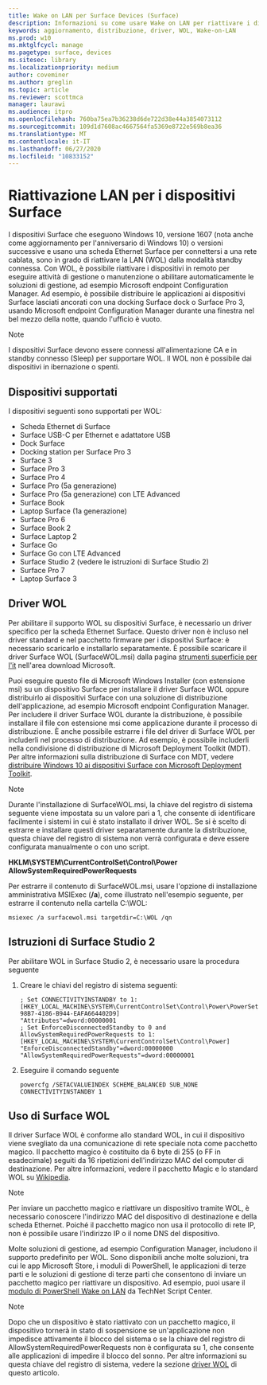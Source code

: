 ```yaml
---
title: Wake on LAN per Surface Devices (Surface)
description: Informazioni su come usare Wake on LAN per riattivare i dispositivi in remoto per eseguire attività di gestione o manutenzione oppure per abilitare automaticamente le soluzioni di gestione, anche se i dispositivi sono spenti.
keywords: aggiornamento, distribuzione, driver, WOL, Wake-on-LAN
ms.prod: w10
ms.mktglfcycl: manage
ms.pagetype: surface, devices
ms.sitesec: library
ms.localizationpriority: medium
author: coveminer
ms.author: greglin
ms.topic: article
ms.reviewer: scottmca
manager: laurawi
ms.audience: itpro
ms.openlocfilehash: 760ba75ea7b36238d6de722d38e44a3854073112
ms.sourcegitcommit: 109d1d7608ac4667564fa5369e8722e569b8ea36
ms.translationtype: MT
ms.contentlocale: it-IT
ms.lasthandoff: 06/27/2020
ms.locfileid: "10833152"
---
```

# Riattivazione LAN per i dispositivi Surface

I dispositivi Surface che eseguono Windows 10, versione 1607 (nota anche come aggiornamento per l'anniversario di Windows 10) o versioni successive e usano una scheda Ethernet Surface per connettersi a una rete cablata, sono in grado di riattivare la LAN (WOL) dalla modalità standby connessa. Con WOL, è possibile riattivare i dispositivi in remoto per eseguire attività di gestione o manutenzione o abilitare automaticamente le soluzioni di gestione, ad esempio Microsoft endpoint Configuration Manager. Ad esempio, è possibile distribuire le applicazioni ai dispositivi Surface lasciati ancorati con una docking Surface dock o Surface Pro 3, usando Microsoft endpoint Configuration Manager durante una finestra nel bel mezzo della notte, quando l'ufficio è vuoto.

>[!NOTE]
>I dispositivi Surface devono essere connessi all'alimentazione CA e in standby connesso (Sleep) per supportare WOL. Il WOL non è possibile dai dispositivi in ibernazione o spenti.

## Dispositivi supportati

I dispositivi seguenti sono supportati per WOL:

* Scheda Ethernet di Surface
* Surface USB-C per Ethernet e adattatore USB
* Dock Surface
* Docking station per Surface Pro 3
* Surface 3
* Surface Pro 3
* Surface Pro 4
* Surface Pro (5a generazione)
* Surface Pro (5a generazione) con LTE Advanced
* Surface Book
* Laptop Surface (1a generazione)
* Surface Pro 6
* Surface Book 2
* Surface Laptop 2
* Surface Go
* Surface Go con LTE Advanced
* Surface Studio 2 (vedere le istruzioni di Surface Studio 2)
* Surface Pro 7
* Laptop Surface 3

## Driver WOL

Per abilitare il supporto WOL su dispositivi Surface, è necessario un driver specifico per la scheda Ethernet Surface. Questo driver non è incluso nel driver standard e nel pacchetto firmware per i dispositivi Surface: è necessario scaricarlo e installarlo separatamente. È possibile scaricare il driver Surface WOL (SurfaceWOL.msi) dalla pagina [strumenti superficie per l'it](https://www.microsoft.com/download/details.aspx?id=46703) nell'area download Microsoft.

Puoi eseguire questo file di Microsoft Windows Installer (con estensione msi) su un dispositivo Surface per installare il driver Surface WOL oppure distribuirlo ai dispositivi Surface con una soluzione di distribuzione dell'applicazione, ad esempio Microsoft endpoint Configuration Manager. Per includere il driver Surface WOL durante la distribuzione, è possibile installare il file con estensione msi come applicazione durante il processo di distribuzione. È anche possibile estrarre i file del driver di Surface WOL per includerli nel processo di distribuzione. Ad esempio, è possibile includerli nella condivisione di distribuzione di Microsoft Deployment Toolkit (MDT). Per altre informazioni sulla distribuzione di Surface con MDT, vedere [distribuire Windows 10 ai dispositivi Surface con Microsoft Deployment Toolkit](https://technet.microsoft.com/itpro/surface/deploy-windows-10-to-surface-devices-with-mdt).

> [!NOTE]
> Durante l'installazione di SurfaceWOL.msi, la chiave del registro di sistema seguente viene impostata su un valore pari a 1, che consente di identificare facilmente i sistemi in cui è stato installato il driver WOL. Se si è scelto di estrarre e installare questi driver separatamente durante la distribuzione, questa chiave del registro di sistema non verrà configurata e deve essere configurata manualmente o con uno script.
> 
> **HKLM\SYSTEM\CurrentControlSet\Control\Power AllowSystemRequiredPowerRequests** 

Per estrarre il contenuto di SurfaceWOL.msi, usare l'opzione di installazione amministrativa MSIExec (**/a**), come illustrato nell'esempio seguente, per estrarre il contenuto nella cartella C:\WOL\:

   `msiexec /a surfacewol.msi targetdir=C:\WOL /qn`

## Istruzioni di Surface Studio 2

Per abilitare WOL in Surface Studio 2, è necessario usare la procedura seguente

1. Creare le chiavi del registro di sistema seguenti:

   ```console
   ; Set CONNECTIVITYINSTANDBY to 1:
   [HKEY_LOCAL_MACHINE\SYSTEM\CurrentControlSet\Control\Power\PowerSettings\F15576E8-98B7-4186-B944-EAFA664402D9]
   "Attributes"=dword:00000001
   ; Set EnforceDisconnectedStandby to 0 and AllowSystemRequiredPowerRequests to 1:
   [HKEY_LOCAL_MACHINE\SYSTEM\CurrentControlSet\Control\Power]
   "EnforceDisconnectedStandby"=dword:00000000
   "AllowSystemRequiredPowerRequests"=dword:00000001
   ```

2. Eseguire il comando seguente

    ```powercfg /SETACVALUEINDEX SCHEME_BALANCED SUB_NONE CONNECTIVITYINSTANDBY 1```

## Uso di Surface WOL

Il driver Surface WOL è conforme allo standard WOL, in cui il dispositivo viene svegliato da una comunicazione di rete speciale nota come pacchetto magico. Il pacchetto magico è costituito da 6 byte di 255 (o FF in esadecimale) seguiti da 16 ripetizioni dell'indirizzo MAC del computer di destinazione. Per altre informazioni, vedere il pacchetto Magic e lo standard WOL su [Wikipedia](https://wikipedia.org/wiki/Wake-on-LAN#Magic_packet).

>[!NOTE]
>Per inviare un pacchetto magico e riattivare un dispositivo tramite WOL, è necessario conoscere l'indirizzo MAC del dispositivo di destinazione e della scheda Ethernet. Poiché il pacchetto magico non usa il protocollo di rete IP, non è possibile usare l'indirizzo IP o il nome DNS del dispositivo.

Molte soluzioni di gestione, ad esempio Configuration Manager, includono il supporto predefinito per WOL. Sono disponibili anche molte soluzioni, tra cui le app Microsoft Store, i moduli di PowerShell, le applicazioni di terze parti e le soluzioni di gestione di terze parti che consentono di inviare un pacchetto magico per riattivare un dispositivo. Ad esempio, puoi usare il [modulo di PowerShell Wake on LAN](https://gallery.technet.microsoft.com/scriptcenter/Wake-On-Lan-815424c4) da TechNet Script Center. 

>[!NOTE]
>Dopo che un dispositivo è stato riattivato con un pacchetto magico, il dispositivo tornerà in stato di sospensione se un'applicazione non impedisce attivamente il blocco del sistema o se la chiave del registro di AllowSystemRequiredPowerRequests non è configurata su 1, che consente alle applicazioni di impedire il blocco del sonno. Per altre informazioni su questa chiave del registro di sistema, vedere la sezione [driver WOL](#wol-driver) di questo articolo.
